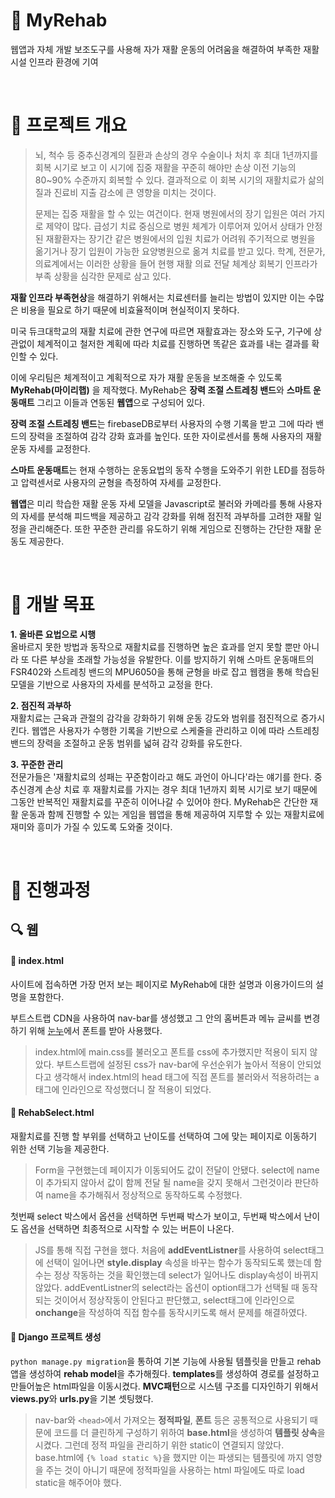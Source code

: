 # :gem: MyRehab

웹앱과 자체 개발 보조도구를 사용해 자가 재활 운동의 어려움을 해결하여 부족한 재활 시설 인프라 환경에 기여

<br>

# :gem: 프로젝트 개요

> 뇌, 척수 등 중추신경계의 질환과 손상의 경우 수술이나 처치 후 최대 1년까지를 회복 시기로 보고 이 시기에 집중 재활을 꾸준히 해야만 손상 이전 기능의 80~90% 수준까지 회복할 수 있다. 결과적으로 이 회복 시기의 재활치료가 삶의 질과 진료비 지출 감소에 큰 영향을 미치는 것이다.
>
> 문제는 집중 재활을 할 수 있는 여건이다. 현재 병원에서의 장기 입원은 여러 가지로 제약이 많다. 급성기 치료 중심으로 병원 체계가 이루어져 있어서 상태가 안정된 재활환자는 장기간 같은 병원에서의 입원 치료가 어려워 주기적으로 병원을 옮기거나 장기 입원이 가능한 요양병원으로 옮겨 치료를 받고 있다. 학계, 전문가, 의료계에서는 이러한 상황을 들어 현행 재활 의료 전달 체계상 회복기 인프라가 부족 상황을 심각한 문제로 삼고 있다.

**재활 인프라 부족현상**을 해결하기 위해서는 치료센터를 늘리는 방법이 있지만 이는 수많은 비용을 필요로 하기 때문에 비효율적이며 현실적이지 못하다. 

미국 듀크대학교의 재활 치료에 관한 연구에 따르면 재활효과는 장소와 도구, 기구에 상관없이 체계적이고 철저한 계획에 따라 치료를 진행하면 똑같은 효과를 내는 결과를 확인할 수 있다.

이에 우리팀은 체계적이고 계획적으로 자가 재활 운동을 보조해줄 수 있도록 **MyRehab(마이리햅)** 을 제작했다. MyRehab은 **장력 조절 스트레칭 밴드**와 **스마트 운동매트** 그리고 이들과 연동된 **웹앱**으로 구성되어 있다. 

 **장력 조절 스트레칭 밴드**는 firebaseDB로부터 사용자의 수행 기록을 받고 그에 따라 밴드의 장력을 조절하여 감각 강화 효과를 높인다. 또한 자이로센서를 통해 사용자의 재활 운동 자세를 교정한다.
 
 **스마트 운동매트**는 현재 수행하는 운동요법의 동작 수행을 도와주기 위한 LED를 점등하고 압력센서로 사용자의 균형을 측정하여 자세를 교정한다.
 
 **웹앱**은 미리 학습한 재활 운동 자세 모델을 Javascript로 불러와 카메라를 통해 사용자의 자세를 분석해 피드백을 제공하고 감각 강화를 위해 점진적 과부하를 고려한 재활 일정을 관리해준다. 또한 꾸준한 관리를 유도하기 위해 게임으로 진행하는 간단한 재활 운동도 제공한다.
 
<br>

 # :gem: 개발 목표
 
**1. 올바른 요법으로 시행**<br>
올바르지 못한 방법과 동작으로 재활치료를 진행하면 높은 효과를 얻지 못할 뿐만 아니라 또 다른 부상을 초래할 가능성을 유발한다. 이를 방지하기 위해 스마트 운동매트의 FSR402와 스트레칭 밴드의 MPU6050을 통해 균형을 바로 잡고 웹캠을 통해 학습된 모델을 기반으로 사용자의 자세를 분석하고 교정을 한다. 

**2. 점진적 과부하**<br>
재활치료는 근육과 관절의 감각을 강화하기 위해 운동 강도와 범위를 점진적으로 증가시킨다. 웹앱은 사용자가 수행한 기록을 기반으로 스케줄을 관리하고 이에 따라 스트레칭 밴드의 장력을 조절하고 운동 범위를 넓혀 감각 강화를 유도한다.

**3. 꾸준한 관리**<br>
전문가들은 '재활치료의 성패는 꾸준함이라고 해도 과언이 아니다'라는 얘기를 한다. 중추신경계 손상 치료 후 재활치료를 가지는 경우 최대 1년까지 회복 시기로 보기 때문에 그동안 반복적인 재활치료를 꾸준히 이어나갈 수 있어야 한다. MyRehab은 간단한 재활 운동과 함께 진행할 수 있는 게임을 웹앱을 통해 제공하여 지루할 수 있는 재활치료에 재미와 흥미가 가질 수 있도록 도와줄 것이다.

<br>

# :gem: 진행과정
## :mag: 웹
#### :small_blue_diamond: index.html

사이트에 접속하면 가장 먼저 보는 페이지로 MyRehab에 대한 설명과 이용가이드의 설명을 포함한다.

부트스트랩 CDN을 사용하여 nav-bar를 생성했고 그 안의 홈버튼과 메뉴 글씨를 변경하기 위해 [눈누](https://noonnu.cc/)에서 폰트를 받아 사용했다.

>index.html에 main.css를 불러오고 폰트를 css에 추가했지만 적용이 되지 않았다. 부트스트랩에 설정된 css가 nav-bar에 우선순위가 높아서 적용이 안되었다고 생각해서 index.html의 head 태그에 직접 폰트를 불러와서 적용하려는 a태그에 인라인으로 작성했더니 잘 적용이 되었다.

#### :small_blue_diamond: RehabSelect.html

재활치료를 진행 할 부위를 선택하고 난이도를 선택하여 그에 맞는 페이지로 이동하기 위한 선택 기능을 제공한다.

> Form을 구현했는데 페이지가 이동되어도 값이 전달이 안됐다. select에 name이 추가되지 않아서 값이 함께 전달 될 name을 갖지 못해서 그런것이라 판단하여 name을 추가해줘서 정상적으로 동작하도록 수정했다.

첫번째 select 박스에서 옵션을 선택하면 두번째 박스가 보이고, 두번째 박스에서 난이도 옵션을 선택하면 최종적으로 시작할 수 있는 버튼이 나온다.

> JS를 통해 직접 구현을 했다. 처음에 **addEventListner**를 사용하여 select태그에 선택이 일어나면 **style.display** 속성을 바꾸는 함수가 동작되도록 했는데 함수는 정상 작동하는 것을 확인했는데 select가 일어나도 display속성이 바뀌지 않았다. addEventListner의 select라는 옵션이 option태그가 선택될 때 동작되는 것이어서 정상작동이 안된다고 판단했고, select태그에 인라인으로 **onchange**을 작성하여 직접 함수를 동작시키도록 해서 문제를 해결하였다.

#### :small_blue_diamond: Django 프로젝트 생성

```python manage.py migration```을 통하여 기본 기능에 사용될 템플릿을 만들고 rehab앱을 생성하여 **rehab model**을 추가해줬다. **templates**를 생성하여 경로를 설정하고 만들어높은 html파일을 이동시켰다. **MVC패턴**으로 시스템 구조를 디자인하기 위해서 **views.py**와 **urls.py**을 기본 셋팅했다. 

> nav-bar와 ```<head>```에서 가져오는 **정적파일**, **폰트** 등은 공통적으로 사용되기 때문에 코드를 더 클린하게 구성하기 위하여 **base.html**을 생성하여 **템플릿 상속**을 시켰다. 그런데 정적 파일을 관리하기 위한 static이 연결되지 않았다. base.html에 ```{% load static %}```을 했지만 이는 파생되는 템플릿에 까지 영향을 주는 것이 아니기 때문에 정적파일을 사용하는 html 파일에도 따로 load static을 해주어야 했다.

